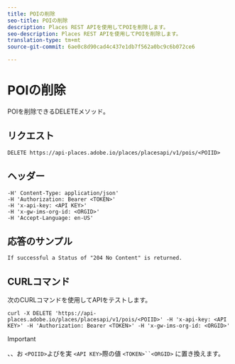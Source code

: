 ```yaml
---
title: POIの削除
seo-title: POIの削除
description: Places REST APIを使用してPOIを削除します。
seo-description: Places REST APIを使用してPOIを削除します。
translation-type: tm+mt
source-git-commit: 6ae0c8d90cad4c437e1db7f562a0bc9c6b072ce6

---
```



# POIの削除

POIを削除できるDELETEメソッド。

## リクエスト

```text
DELETE https://api-places.adobe.io/places/placesapi/v1/pois/<POIID>
```

## ヘッダー

```text
-H' Content-Type: application/json'  
-H 'Authorization: Bearer <TOKEN>'  
-H 'x-api-key: <API KEY>'  
-H 'x-gw-ims-org-id: <ORGID>'  
-H 'Accept-Language: en-US'
```

## 応答のサンプル

```text
If successful a Status of "204 No Content" is returned.
```

## CURLコマンド

次のCURLコマンドを使用してAPIをテストします。

```text
curl -X DELETE 'https://api-places.adobe.io/places/placesapi/v1/pois/<POIID>' -H 'x-api-key: <API KEY>' -H 'Authorization: Bearer <TOKEN>' -H 'x-gw-ims-org-id: <ORGID>'
```

>[!IMPORTANT]
>
>、、お `<POIID>`よびを実 `<API KEY>`際の値 `<TOKEN>``<ORGID>` に置き換えます。

